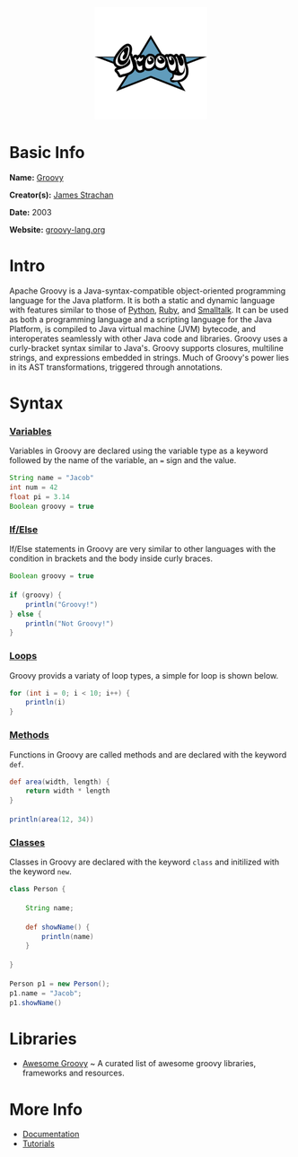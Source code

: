 <p align="center"><img width="200" height="200" src="https://github.com/jgphilpott/babel/blob/main/Groovy/logo.png"></p>

# Basic Info

**Name:** [Groovy](https://en.wikipedia.org/wiki/Apache_Groovy)

**Creator(s):** [James Strachan](https://github.com/jstrachan)

**Date:** 2003

**Website:** [groovy-lang.org](https://groovy-lang.org)

# Intro

Apache Groovy is a Java-syntax-compatible object-oriented programming language for the Java platform. It is both a static and dynamic language with features similar to those of [Python](https://github.com/jgphilpott/babel/blob/main/Python/README.md), [Ruby](https://github.com/jgphilpott/babel/blob/main/Ruby/README.md), and [Smalltalk](https://en.wikipedia.org/wiki/Smalltalk). It can be used as both a programming language and a scripting language for the Java Platform, is compiled to Java virtual machine (JVM) bytecode, and interoperates seamlessly with other Java code and libraries. Groovy uses a curly-bracket syntax similar to Java's. Groovy supports closures, multiline strings, and expressions embedded in strings. Much of Groovy's power lies in its AST transformations, triggered through annotations.

# Syntax

### [Variables](https://www.tutorialspoint.com/groovy/groovy_variables.htm)

Variables in Groovy are declared using the variable type as a keyword followed by the name of the variable, an `=` sign and the value.

```groovy
String name = "Jacob"
int num = 42
float pi = 3.14
Boolean groovy = true
```

### [If/Else](https://www.tutorialspoint.com/groovy/groovy_decision_making.htm)

If/Else statements in Groovy are very similar to other languages with the condition in brackets and the body inside curly braces.

```groovy
Boolean groovy = true

if (groovy) {
    println("Groovy!")
} else {
    println("Not Groovy!")
}
```

### [Loops](https://www.tutorialspoint.com/groovy/groovy_loops.htm)

Groovy provids a variaty of loop types, a simple for loop is shown below.

```groovy
for (int i = 0; i < 10; i++) {
    println(i)
}
```

### [Methods](https://www.tutorialspoint.com/groovy/groovy_methods.htm)

Functions in Groovy are called methods and are declared with the keyword `def`.

```groovy
def area(width, length) {
    return width * length
}

println(area(12, 34))
```

### [Classes](https://www.tutorialspoint.com/groovy/groovy_object_oriented.htm)

Classes in Groovy are declared with the keyword `class` and initilized with the keyword `new`.

```groovy
class Person {

    String name;

    def showName() {
        println(name)
    }

}

Person p1 = new Person();
p1.name = "Jacob";
p1.showName()
```

# Libraries

 - [Awesome Groovy](https://github.com/kdabir/awesome-groovy) ~ A curated list of awesome groovy libraries, frameworks and resources.

# More Info

 - [Documentation](https://groovy-lang.org/documentation.html)
 - [Tutorials](https://www.tutorialspoint.com/groovy/index.htm)
